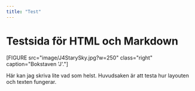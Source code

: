 ```yaml
---
title: "Test"
---
```

Testsida för HTML och Markdown
=========================

[FIGURE src="image/J4StarySky.jpg?w=250" class="right" caption="Bokstaven 'J'."]

Här kan jag skriva lite vad som helst. Huvudsaken är att testa hur layouten och texten fungerar. 

